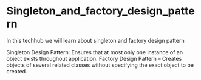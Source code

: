# Singleton_and_factory_design_pattern
In this techhub we will learn about singleton and factory design pattern

Singleton Design Pattern: Ensures that at most only one instance of an object exists throughout application. 
Factory Design Pattern – Creates objects of several related classes without specifying the exact object to be created.
